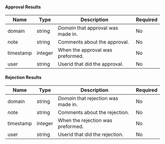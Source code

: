 <!-- markdownlint-disable MD041 -->

#### Approval Results

| Name      | Type    | Description                         | Required |
|-----------|---------|-------------------------------------|----------|
| domain    | string  | _Domain_ that approval was made in. | No       |
| note      | string  | Comments about the approval.        | No       |
| timestamp | integer | When the approval was preformed.    | No       |
| user      | string  | Userid that did the approval.       | No       |

#### Rejection Results

| Name      | Type    | Description                          | Required |
|-----------|---------|--------------------------------------|----------|
| domain    | string  | _Domain_ that rejection was made in. | No       |
| note      | string  | Comments about the rejection.        | No       |
| timestamp | integer | When the rejection was preformed.    | No       |
| user      | string  | Userid that did the rejection.       | No       |
